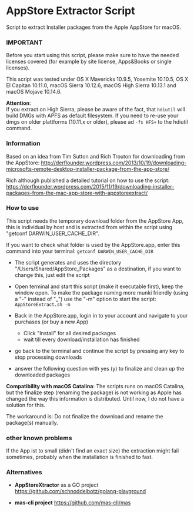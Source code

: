 # AppStore Extractor Script
Script to extract Installer packages from the Apple AppStore for macOS. 

### IMPORTANT
Before you start using this script, please make sure to have the needed licenses covered (for example by site license, Apps&Books or single licenses).

This script was tested under OS X Mavericks 10.9.5, Yosemite 10.10.5, OS X El Capitan 10.11.0, macOS Sierra 10.12.6, macOS High Sierra 10.13.1 and macOS Mojave 10.14.6.

__Attention__:  
If you extract on High Sierra, please be aware of the fact, that `hdiutil` will build DMGs with APFS as default filesystem. If you need to re-use your dmgs on older plattforms (10.11.x or older), please ad `-fs HFS+` to the hdiutil command.

### Information
Based on an idea from Tim Sutton and Rich Trouton for downloading from the AppStore:
http://derflounder.wordpress.com/2013/10/19/downloading-microsofts-remote-desktop-installer-package-from-the-app-store/

Rich although published a detailed tutorial on how to use the script:
https://derflounder.wordpress.com/2015/11/19/downloading-installer-packages-from-the-mac-app-store-with-appstoreextract/


### How to use
This script needs the temporary download folder from the AppStore App, this is individual by host and is extracted from within the script using "getconf DARWIN_USER_CACHE_DIR".

If you want to check what folder is used by the AppStore.app, enter this command into your terminal:
`getconf DARWIN_USER_CACHE_DIR`

- The script generates and uses the directory "/Users/Shared/AppStore_Packages" as a destination, if you want to change this, just edit the script

- Open terminal and start this script (make it executable first), keep the window open. To make the package naming more munki friendly (using a "-" instead of "_") use the "-m" option to start the script: `AppStoreExtract.sh -m`

- Back in the AppStore.app, login in to your account and navigate to your purchases (or buy a new App)
  - Click "Install" for all desired packages
  - wait till every download/installation has finished

- go back to the terminal and continue the script by pressing any key to stop processing downloads

- answer the following question with yes (y) to finalize and clean up the downloaded packages

__Compatibility with macOS Catalina__:
The scripts runs on macOS Catalina, but the finalize step (renaming the package) is not working as Apple has changed the way this information is distributed. Until now, I do not have a solution for this.  

The workaround is: Do not finalize the download and rename the package(s) manually.


### other known problems
If the App ist to small (didn't find an exact size) the extraction might fail sometimes, probably when the installation is finished to fast.


### Alternatives
- __AppStoreXtractor__ as a GO project https://github.com/schnoddelbotz/golang-playground

- __mas-cli project__ https://github.com/mas-cli/mas
